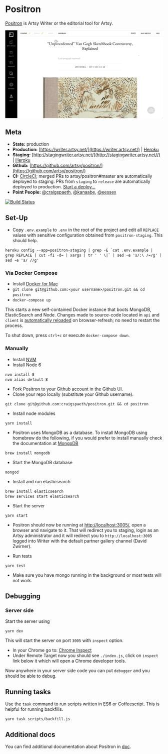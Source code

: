 Positron
===

[Positron](https://github.com/artsy/positron) is Artsy Writer or the editorial tool for Artsy.

![ArtsyWriter](/doc/images/ArtsyWriter.png)

Meta
---

* __State:__ production
* __Production:__ [https://writer.artsy.net/](https://writer.artsy.net/) | [Heroku](https://dashboard.heroku.com/apps/positron-production/resources)
* __Staging:__ [http://stagingwriter.artsy.net/](http://stagingwriter.artsy.net//) | [Heroku](https://dashboard.heroku.com/apps/positron-staging/resources)
* __Github:__ [https://github.com/artsy/positron/](https://github.com/artsy/positron/)
* __CI:__ [CircleCI](https://circleci.com/gh/artsy/positron); merged PRs to artsy/positron#master are automatically deployed to staging. PRs from `staging` to `release` are automatically deployed to production. [Start a deploy...](https://github.com/artsy/positron/compare/release...staging?expand=1)
* __Point People:__ [@craigspaeth](https://github.com/craigspaeth), [@kanaabe](https://github.com/kanaabe), [@eessex](https://github.com/eessex)

[![Build Status](https://circleci.com/gh/artsy/positron/tree/master.svg?style=svg)](https://circleci.com/gh/artsy/positron/tree/master)

Set-Up
---

- Copy `.env.example` to `.env` in the root of the project and edit all `REPLACE` values with sensitive configuration obtained from `positron-staging`. This should help.

```
heroku config --app=positron-staging | grep -E `cat .env.example | grep REPLACE | cut -f1 -d= | xargs | tr ' ' \|` | sed -e 's/:\ /=/g' | sed -e 's/ //g'
```

### Via Docker Compose
- Install [Docker for Mac](https://docs.docker.com/docker-for-mac/install/)
- `git clone git@github.com:<your username>/positron.git && cd positron`
- `docker-compose up`

This starts a new self-contained Docker instance that boots MongoDB, ElasticSearch and Node. Changes made to source-code located in `api` and `client` is [automatically reloaded](https://github.com/artsy/positron/blob/master/boot.js#L34) on browser-refresh; no need to restart the process.

To shut down, press `ctrl+c` or execute `docker-compose down`.

### Manually

- Install [NVM](https://github.com/creationix/nvm)
- Install Node 6

```
nvm install 8
nvm alias default 8
```

- Fork Positron to your Github account in the Github UI.
- Clone your repo locally (substitute your Github username).

```
git clone git@github.com:craigspaeth/positron.git && cd positron
```

- Install node modules

```
yarn install
```

- Positron uses MongoDB as a database. To install MongoDB using homebrew do the following, if you would prefer to install manually check the documentation at [MongoDB](http://docs.mongodb.org/manual/tutorial/install-mongodb-on-os-x/)

```
brew install mongodb
```

- Start the MongoDB database

```
mongod
```

- Install and run elasticsearch

```
brew install elasticsearch
brew services start elasticsearch
```

- Start the server

```
yarn start
```
- Positron should now be running at [http://localhost:3005/](http://localhost:3005/), open a browser and navigate to it. That will redirect you to staging, login as an Artsy administrator and it will redirect you to `http://localhost:3005` logged into Writer with the default partner gallery channel (David Zwirner).

- Run tests

```
yarn test
```

- Make sure you have mongo running in the background or most tests will not work.

Debugging
---

### Server side
Start the server using
```
yarn dev
```
This will start the server on port `3005` with `inspect` option.

- In your Chrome go to: [Chrome Inspect](chrome://inspect)
- Under Remote Target now you should see `./index.js`, click on `inspect` link below it which will open a Chrome developer tools.

Now anywhere in your server side code you can put `debugger` and you should be able to debug.

Running tasks
---
Use the `task` command to run scripts written in ES6 or Coffeescript. This is helpful for running backfills.
```
yarn task scripts/backfill.js
```

Additional docs
---

You can find additional documentation about Positron in [doc](/doc).
